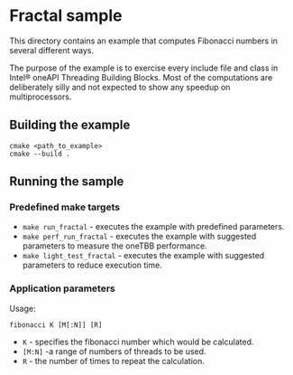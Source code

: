 # Fractal sample

This directory contains an example that computes Fibonacci numbers in several different ways.

The purpose of the example is to exercise every include file and class in Intel® oneAPI Threading Building Blocks. Most
of the computations are deliberately silly and not expected to show any speedup on multiprocessors.

## Building the example

```
cmake <path_to_example>
cmake --build .
```

## Running the sample

### Predefined make targets

* `make run_fractal` - executes the example with predefined parameters.
* `make perf_run_fractal` - executes the example with suggested parameters to measure the oneTBB performance.
* `make light_test_fractal` - executes the example with suggested parameters to reduce execution time.

### Application parameters

Usage:

```
fibonacci K [M[:N]] [R]
```

* `K` - specifies the fibonacci number which would be calculated.
* `[M:N]` -a range of numbers of threads to be used.
* `R` - the number of times to repeat the calculation.
